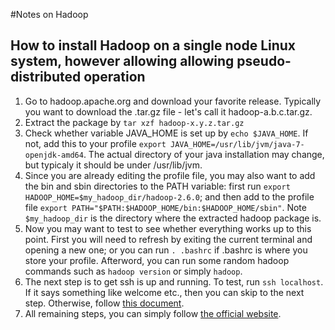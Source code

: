 #Notes on Hadoop

## How to install Hadoop on a single node Linux system, however allowing allowing pseudo-distributed operation

1. Go to hadoop.apache.org and download your favorite release. Typically you want to download the .tar.gz file - let's call it hadoop-a.b.c.tar.gz.
2. Extract the package by ``` tar xzf hadoop-x.y.z.tar.gz ```
3. Check whether variable JAVA_HOME is set up by ```echo $JAVA_HOME```. If not, add this to your profile ```export JAVA_HOME=/usr/lib/jvm/java-7-openjdk-amd64```. The actual directory of your java installation may change, but typicaly it should be under /usr/lib/jvm.
4. Since you are already editing the profile file, you may also want to add the bin and sbin directories to the PATH variable: first run ```export HADOOP_HOME=$my_hadoop_dir/hadoop-2.6.0```; and then add to the profile file ```export PATH="$PATH:$HADOOP_HOME/bin:$HADOOP_HOME/sbin"```. Note ```$my_hadoop_dir``` is the directory where the extracted hadoop package is.
5. Now you may want to test to see whether everything works up to this point. First you will need to refresh by exiting the current terminal and opening a new one; or you can run ```. .bashrc``` if .bashrc is where you store your profile. Afterword, you can run some random hadoop commands such as ```hadoop version``` or simply ```hadoop```.
6. The next step is to get ssh is up and running. To test, run ```ssh localhost```. If it says something like welcome etc., then you can skip to the next step. Otherwise, follow [this document](https://help.ubuntu.com/lts/serverguide/openssh-server.html).
7. All remaining steps, you can simply follow [the official website](http://hadoop.apache.org/docs/r2.6.0/hadoop-project-dist/hadoop-common/SingleCluster.html "Have fun!").
